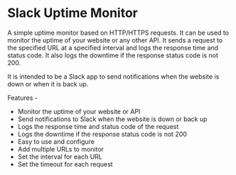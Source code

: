 # Slack Uptime Monitor

A simple uptime monitor based on HTTP/HTTPS requests. It can be used to monitor the uptime of your website or any other API. It sends a request to the specified URL at a specified interval and logs the response time and status code. It also logs the downtime if the response status code is not 200.

It is intended to be a Slack app to send notifications when the website is down or when it is back up.

Features - 

- Monitor the uptime of your website or API
- Send notifications to Slack when the website is down or back up
- Logs the response time and status code of the request
- Logs the downtime if the response status code is not 200
- Easy to use and configure
- Add multiple URLs to monitor
- Set the interval for each URL
- Set the timeout for each request
